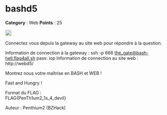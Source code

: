 # bashd5

**Category** : Web
**Points** : 25

<img src="https://cdn.iconscout.com/icon/free/png-256/free-france-flag-country-nation-empire-36011.png?f=webp" width="20" height="20"/>

Connectez vous depuis la gateway au site web pour répondre à la question.

Information de connection à la gateway : 
  ssh -p 666 the_gate@bash-hell.flag4all.sh
  pass: iop
Information  de connection au site web :
  http://webd5/

Montrez nous votre maîtrise en BASH et WEB ! 

Fast and Hungry !

Format du FLAG :  
FLAG{PenTh1um2_1s_4_devil}

Auteur : Penthium2 (BZHack)




